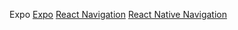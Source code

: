 Expo [Expo](https://docs.expo.io/versions/v32.0.0/introduction/installation/)
[React Navigation](https://reactnavigation.org)
[React Native Navigation](https://github.com/wix/react-native-navigation)

